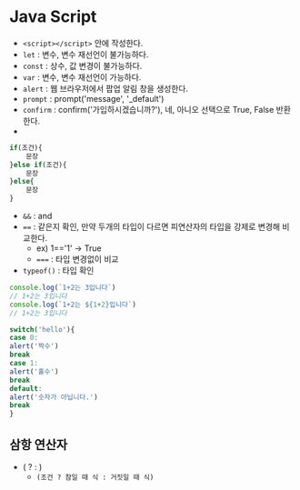 # Java Script
- `<script></script>` 안에 작성한다.
- `let` : 변수, 변수 재선언이 불가능하다.
- `const` : 상수, 값 변경이 불가능하다.
- `var` : 변수, 변수 재선언이 가능하다.
- `alert` : 웹 브라우저에서 팝업 알림 창을 생성한다.
- `prompt` : prompt('message', '_default')
- `confirm` : confirm('가입하시겠습니까?'), 네, 아니오 선택으로 True, False 반환한다.
- 
```js
if(조건){
    문장
}else if(조건){
    문장
}else{
    문장
}
```

- `&&` : and
- `==` : 같은지 확인, 만약 두개의 타입이 다르면 피연산자의 타입을 강제로 변경해 비교한다.
  - ex) 1=='1' -> True
  - `===` : 타입 변경없이 비교
- `typeof()` : 타입 확인

```js
console.log(`1+2는 3입니다`)
// 1+2는 3입니다
console.log(`1+2는 ${1+2}입니다`)
// 1+2는 3입니다
```

```js
switch('hello'){
case 0:
alert('짝수')
break
case 1:
alert('홀수')
break
default:
alert('숫자가 아닙니다.')
break
}
```

## 삼항 연산자

- ( ?   : )
  - `(조건 ? 참일 때 식 : 거짓일 때 식)`
